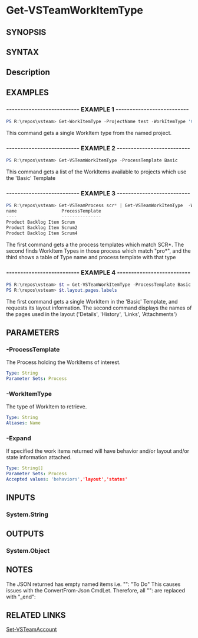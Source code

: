 <!-- #include "./common/header.md" -->

# Get-VSTeamWorkItemType

## SYNOPSIS

<!-- #include "./synopsis/Get-VSTeamWorkItemType.md" -->

## SYNTAX

## Description

<!-- #include "./synopsis/Get-VSTeamWorkItemType.md" -->

## EXAMPLES

### -------------------------- EXAMPLE 1 --------------------------

```PowerShell
PS R:\repos\vsteam> Get-WorkItemType -ProjectName test -WorkItemType 'Code Review Response'
```

This command gets a single WorkItem type from the named project.

### -------------------------- EXAMPLE 2 --------------------------

```PowerShell
PS R:\repos\vsteam> Get-VSTeamWorkItemType -ProcessTemplate Basic
```

This command gets a list of the WorkItems available to projects which use the 'Basic' Template

### -------------------------- EXAMPLE 3 --------------------------

```PowerShell
PS R:\repos\vsteam> Get-VSTeamProcess scr* | Get-VSTeamWorkItemType  -WorkItemType pro* | ft name,ProcessTemplate
name                 ProcessTemplate
----                 ---------------
Product Backlog Item Scrum
Product Backlog Item Scrum2
Product Backlog Item Scrum4

```

The first command gets a the process templates which match SCR*. The second finds WorkItem Types
in those process which match "pro*", and the third shows a table of Type name and process template with that type

### -------------------------- EXAMPLE 4 --------------------------

```PowerShell
PS R:\repos\vsteam> $t = Get-VSTeamWorkItemType -ProcessTemplate Basic -WorkItemType Task -Expand layout
PS R:\repos\vsteam> $t.layout.pages.labels
```

The first command gets a single WorkItem in the 'Basic' Template, and requests its layout information.
The second command displays the names of the pages used in the layout ('Details', 'History', 'Links', 'Attachments')

## PARAMETERS

<!-- #include "./params/projectName.md" -->

### -ProcessTemplate

The Process holding the WorkItems of interest.

```yaml
Type: String
Parameter Sets: Process
```

### -WorkItemType

The type of WorkItem to retrieve.

```yaml
Type: String
Aliases: Name
```

### -Expand

If specified the work items returned will have behavior and/or layout and/or state information attached.

```yaml
Type: String[]
Parameter Sets: Process
Accepted values: 'behaviors','layout','states'
```

## INPUTS

### System.String

## OUTPUTS

### System.Object

## NOTES

The JSON returned has empty named items i.e.
"": "To Do"
This causes issues with the ConvertFrom-Json CmdLet. Therefore, all "": are replaced with "_end":

## RELATED LINKS

[Set-VSTeamAccount](Set-VSTeamAccount.md)
